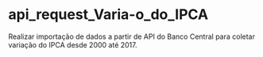 # api_request_Varia-o_do_IPCA
Realizar importação de dados a partir de API do Banco Central para coletar variação do IPCA desde 2000 até 2017.
